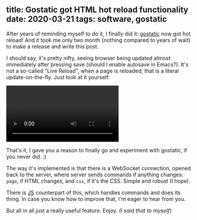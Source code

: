 title: Gostatic got HTML hot reload functionality
date: 2020-03-21
tags: software, gostatic
----

After years of reminding myself to do it, I finally did it: [gostatic](https://github.com/piranha/gostatic) now got hot reload! And it took me only two month (nothing compared to years of wait) to make a release and write this post.

I should say, it's pretty nifty, seeing browser being updated almost immediately after pressing save (should I enable autosave in Emacs?). It's not a so-called "Live Reload", when a page is reloaded, that is a literal update-on-the-fly. Just look at it yourself:

<p><video src="../hot-reload.mp4" loop controls></video></p>

That's it, I gave you a reason to finally go and experiment with gostatic, if you never did. :)

The way it's implemented is that there is a WebSocket connection, opened back to the server, where server sends commands if anything changes: `page`, if HTML changes, and `css`, if it's the CSS. Simple and robust (I hope).

There is [JS](https://github.com/piranha/gostatic/blob/master/hotreload/assets/hotreload.js) counterpart of this, which handles commands and does its thing. In case you know how to improve that, I'm eager to hear from you.

But all in all just a really useful feature. Enjoy. *(I said that to myself)*
